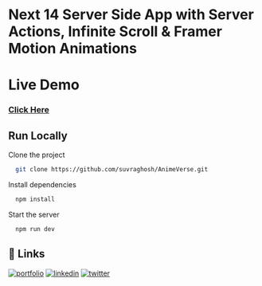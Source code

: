 # Next 14 Server Side App with Server Actions, Infinite Scroll & Framer Motion Animations

# Live Demo
### [Click Here](https://anime-versex.vercel.app/)


## Run Locally

Clone the project

```bash
  git clone https://github.com/suvraghosh/AnimeVerse.git
```

Install dependencies

```bash
  npm install
```

Start the server

```bash
  npm run dev
```

## 🔗 Links
[![portfolio](https://img.shields.io/badge/my_portfolio-000?style=for-the-badge&logo=ko-fi&logoColor=white)](https://suvraportfolio.netlify.app/)
[![linkedin](https://img.shields.io/badge/linkedin-0A66C2?style=for-the-badge&logo=linkedin&logoColor=white)](https://www.linkedin.com/in/suvraghosh/)
[![twitter](https://img.shields.io/badge/twitter-1DA1F2?style=for-the-badge&logo=twitter&logoColor=white)](https://twitter.com/Mahisuvra07)

